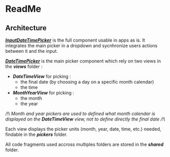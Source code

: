 # ReadMe

## Architecture

[**_InputDateTimePicker_**](./InputDateTimePicker/InputDateTimePicker.md) is the full component usable in apps as is. It integrates the main picker in a dropdown and sycnhronize users actions between it and the input.

[**_DateTimePicker_**](./DateTimePicker/DateTimePicker.md) is the main picker component which rely on two views in the **_views_** folder :
- **_DateTimeView_** for picking :
    - the final date (by choosing a day on a specific month calendar)
    - the time
- **_MonthYearView_** for picking :
    - the month
    - the year

 _/!\ Month and year pickers are used to defined what month calendar is displayed on the **_DateTimeView_** view, not to define directly the final date /!\\_

Each view displays the picker units (month, year, date, time, etc.) needed, findable in the **_pickers_** folder.

All code fragments used accross multiples folders are stored in the **_shared_** folder.
